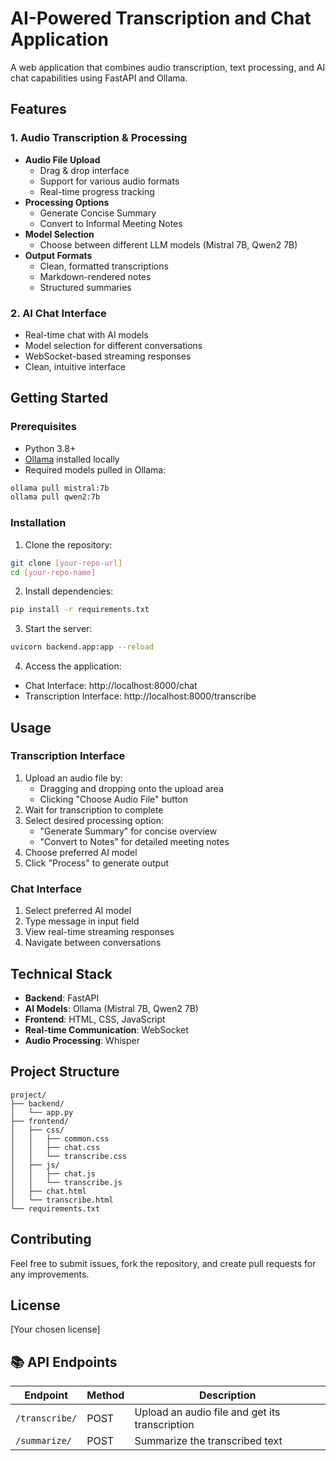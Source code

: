 # AI-Powered Transcription and Chat Application

A web application that combines audio transcription, text processing, and AI chat capabilities using FastAPI and Ollama.

## Features

### 1. Audio Transcription & Processing
- **Audio File Upload**
  - Drag & drop interface
  - Support for various audio formats
  - Real-time progress tracking
- **Processing Options**
  - Generate Concise Summary
  - Convert to Informal Meeting Notes
- **Model Selection**
  - Choose between different LLM models (Mistral 7B, Qwen2 7B)
- **Output Formats**
  - Clean, formatted transcriptions
  - Markdown-rendered notes
  - Structured summaries

### 2. AI Chat Interface
- Real-time chat with AI models
- Model selection for different conversations
- WebSocket-based streaming responses
- Clean, intuitive interface

## Getting Started

### Prerequisites
- Python 3.8+
- [Ollama](https://ollama.ai/) installed locally
- Required models pulled in Ollama:
```bash
ollama pull mistral:7b
ollama pull qwen2:7b
```

### Installation

1. Clone the repository:
```bash
git clone [your-repo-url]
cd [your-repo-name]
```

2. Install dependencies:
```bash
pip install -r requirements.txt
```

3. Start the server:
```bash
uvicorn backend.app:app --reload
```

4. Access the application:
- Chat Interface: http://localhost:8000/chat
- Transcription Interface: http://localhost:8000/transcribe

## Usage

### Transcription Interface
1. Upload an audio file by:
   - Dragging and dropping onto the upload area
   - Clicking "Choose Audio File" button
2. Wait for transcription to complete
3. Select desired processing option:
   - "Generate Summary" for concise overview
   - "Convert to Notes" for detailed meeting notes
4. Choose preferred AI model
5. Click "Process" to generate output

### Chat Interface
1. Select preferred AI model
2. Type message in input field
3. View real-time streaming responses
4. Navigate between conversations

## Technical Stack
- **Backend**: FastAPI
- **AI Models**: Ollama (Mistral 7B, Qwen2 7B)
- **Frontend**: HTML, CSS, JavaScript
- **Real-time Communication**: WebSocket
- **Audio Processing**: Whisper

## Project Structure
```
project/
├── backend/
│   └── app.py
├── frontend/
│   ├── css/
│   │   ├── common.css
│   │   ├── chat.css
│   │   └── transcribe.css
│   ├── js/
│   │   ├── chat.js
│   │   └── transcribe.js
│   ├── chat.html
│   └── transcribe.html
└── requirements.txt
```

## Contributing
Feel free to submit issues, fork the repository, and create pull requests for any improvements.

## License
[Your chosen license]

## 📚 API Endpoints

| Endpoint | Method | Description |
|----------|--------|-------------|
| `/transcribe/` | POST | Upload an audio file and get its transcription |
| `/summarize/` | POST | Summarize the transcribed text |

